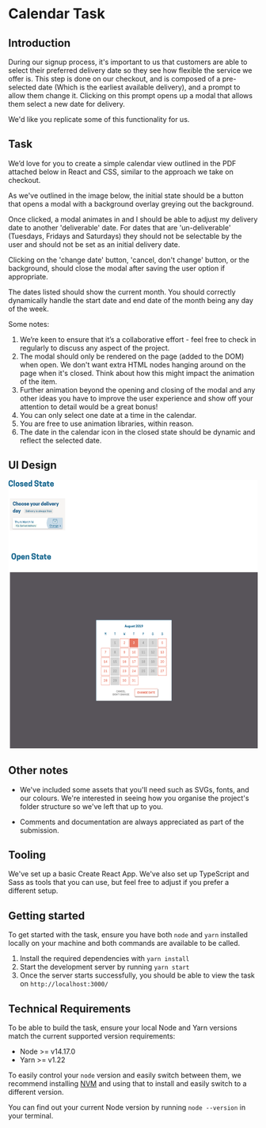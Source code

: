 # Calendar Task

## Introduction

During our signup process, it's important to us that customers are able to select their preferred delivery date so they see how flexible the service we offer is. This step is done on our checkout, and is composed of a pre-selected date (Which is the earliest available delivery), and a prompt to allow them change it. Clicking on this prompt opens up a modal that allows them select a new date for delivery.

We'd like you replicate some of this functionality for us.

## Task

We’d love for you to create a simple calendar view outlined in the PDF attached below in React and CSS, similar to the approach we take on checkout.

As we've outlined in the image below, the initial state should be a button that opens a modal with a background overlay greying out the background.

Once clicked, a modal animates in and I should be able to adjust my delivery date to another 'deliverable' date. For dates that are 'un-deliverable' (Tuesdays, Fridays and Saturdays) they should not be selectable by the user and should not be set as an initial delivery date.

Clicking on the 'change date' button, 'cancel, don't change' button, or the background, should close the modal after saving the user option if appropriate.

The dates listed should show the current month. You should correctly dynamically handle the start date and end date of the month being any day of the week.

Some notes:

1. We’re keen to ensure that it’s a collaborative effort - feel free to check in regularly to
discuss any aspect of the project.
2. The modal should only be rendered on the page (added to the DOM) when open. We don't want extra HTML nodes hanging around on the page when it's closed. Think about how this might impact the animation of the item.
3. Further animation beyond the opening and closing of the modal and any other ideas you have to improve the user experience and show off your attention to detail would be a great bonus!
4. You can only select one date at a time in the calendar.
5. You are free to use animation libraries, within reason.
6. The date in the calendar icon in the closed state should be dynamic and reflect the selected date.

## UI Design

![](task.png)

## Other notes

- We've included some assets that you'll need such as SVGs, fonts, and our colours. We're interested in seeing how you organise the project's folder structure so we've left that up to you.

- Comments and documentation are always appreciated as part of the submission.

## Tooling

We've set up a basic Create React App. We've also set up TypeScript and Sass as tools that you can use, but feel free to adjust if you prefer a different setup.

## Getting started

To get started with the task, ensure you have both `node` and `yarn` installed locally on your machine and both commands are available to be called.

1. Install the required dependencies with `yarn install`
2. Start the development server by running `yarn start`
3. Once the server starts successfully, you should be able to view the task on `http://localhost:3000/`

## Technical Requirements

To be able to build the task, ensure your local Node and Yarn versions match the current supported version requirements:

- Node >= v14.17.0
- Yarn >= v1.22

To easily control your `node` version and easily switch between them, we recommend installing [NVM](https://github.com/nvm-sh/nvm) and using that to install and easily switch to a different version.

You can find out your current Node version by running `node --version` in your terminal.
